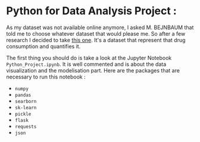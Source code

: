 # Python for Data Analysis Project :

As my dataset was not available online anymore, I asked M. BEJNBAUM that told me to choose whatever dataset that would please me. So after a few research I decided to take [this one](https://archive.ics.uci.edu/ml/datasets/Drug+consumption+%28quantified%29). It's a dataset that represent that drug consumption and quantifies it.

The first thing you should do is take a look at the Jupyter Notebook `Python_Project.ipynb`. It is well commented and is about the data visualization and the modelisation part.
Here are the packages that are necessary to run this notebook :
- `numpy`
- `pandas`
- `searborn`
- `sk-learn`
- `pickle`
- `flask`
- `requests`
- `json`
